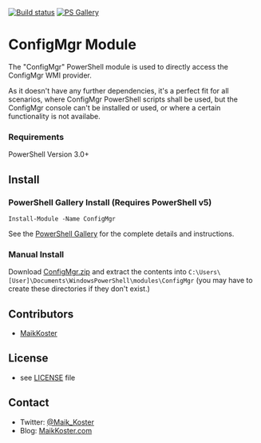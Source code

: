 ﻿[![Build status](https://ci.appveyor.com/api/projects/status/sn9cxw8h026yfpb4/branch/master?svg=true)](https://ci.appveyor.com/project/MKoster/testci/branch/master)
[![PS Gallery](https://img.shields.io/badge/install-PS%20Gallery-blue.svg)](https://www.powershellgallery.com/packages/ConfigMgr)


ConfigMgr Module
================

The "ConfigMgr" PowerShell module is used to directly access the ConfigMgr WMI provider.

As it doesn't have any further dependencies, it's a perfect fit for all scenarios, where ConfigMgr PowerShell scripts shall be used, but the ConfigMgr console can't be installed or used, or where a certain functionality is not availabe.

### Requirements

PowerShell Version 3.0+

## Install

### PowerShell Gallery Install (Requires PowerShell v5)

    Install-Module -Name ConfigMgr

See the [PowerShell Gallery](http://www.powershellgallery.com/packages/ConfigMgr/) for the complete details and instructions.

### Manual Install

Download [ConfigMgr.zip](https://github.com/MaikKoster/TestCI/releases/download/v0.1.35/ConfigMgr.zip) and extract the contents into `C:\Users\[User]\Documents\WindowsPowerShell\modules\ConfigMgr` (you may have to create these directories if they don't exist.)


## Contributors
* [MaikKoster](https://github.com/MaikKoster)

## License
* see [LICENSE](LICENSE.md) file

## Contact

* Twitter: [@Maik_Koster](https://twitter.com/Maik_Koster)
* Blog: [MaikKoster.com](http://MaikKoster.com/)







